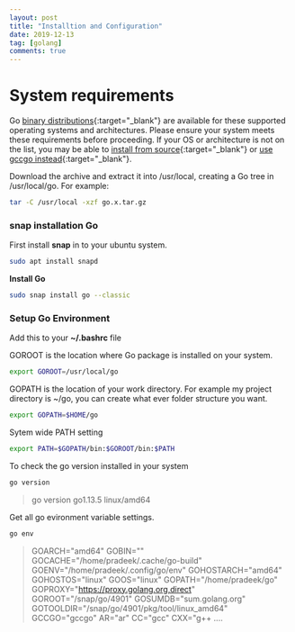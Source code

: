 ```yaml
---
layout: post
title: "Installtion and Configuration"
date: 2019-12-13
tag: [golang]
comments: true
---
```


# System requirements

Go [binary distributions](https://golang.org/dl/){:target="\_blank"} are available for these supported operating systems and architectures. Please ensure your system meets these requirements before proceeding. If your OS or architecture is not on the list, you may be able to [install from source](https://golang.org/doc/install/source){:target="\_blank"} or [use gccgo instead](https://golang.org/doc/install/gccgo){:target="\_blank"}.

Download the archive and extract it into /usr/local, creating a Go tree in /usr/local/go. For example:

~~~bash
tar -C /usr/local -xzf go.x.tar.gz
~~~

### snap installation Go

First install __snap__ in to your ubuntu system.
~~~bash
sudo apt install snapd
~~~
__Install Go__
~~~bash
sudo snap install go --classic
~~~

### Setup Go Environment

Add this to your __~/.bashrc__ file

GOROOT is the location where Go package is installed on your system.

~~~bash
export GOROOT=/usr/local/go
~~~

GOPATH is the location of your work directory. For example my project directory is ~/go,
you can create what ever folder structure you want.

~~~bash
export GOPATH=$HOME/go
~~~

Sytem wide PATH setting

~~~bash
export PATH=$GOPATH/bin:$GOROOT/bin:$PATH
~~~

To check the go version installed in your system
~~~bash
go version
~~~
> go version go1.13.5 linux/amd64

Get all go evironment variable settings.

~~~bash
go env
~~~

> GOARCH="amd64"
GOBIN=""
GOCACHE="/home/pradeek/.cache/go-build"
GOENV="/home/pradeek/.config/go/env"
GOHOSTARCH="amd64"
GOHOSTOS="linux"
GOOS="linux"
GOPATH="/home/pradeek/go"
GOPROXY="https://proxy.golang.org,direct"
GOROOT="/snap/go/4901"
GOSUMDB="sum.golang.org"
GOTOOLDIR="/snap/go/4901/pkg/tool/linux_amd64"
GCCGO="gccgo"
AR="ar"
CC="gcc"
CXX="g++
....







